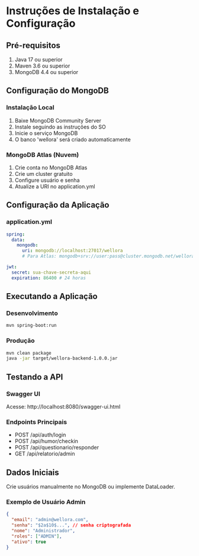 # Instruções de Instalação e Configuração

## Pré-requisitos
1. Java 17 ou superior
2. Maven 3.6 ou superior  
3. MongoDB 4.4 ou superior

## Configuração do MongoDB

### Instalação Local
1. Baixe MongoDB Community Server
2. Instale seguindo as instruções do SO
3. Inicie o serviço MongoDB
4. O banco 'wellora' será criado automaticamente

### MongoDB Atlas (Nuvem)
1. Crie conta no MongoDB Atlas
2. Crie um cluster gratuito
3. Configure usuário e senha
4. Atualize a URI no application.yml

## Configuração da Aplicação

### application.yml
```yaml
spring:
  data:
    mongodb:
      uri: mongodb://localhost:27017/wellora
      # Para Atlas: mongodb+srv://user:pass@cluster.mongodb.net/wellora

jwt:
  secret: sua-chave-secreta-aqui
  expiration: 86400 # 24 horas
```

## Executando a Aplicação

### Desenvolvimento
```bash
mvn spring-boot:run
```

### Produção
```bash
mvn clean package
java -jar target/wellora-backend-1.0.0.jar
```

## Testando a API

### Swagger UI
Acesse: http://localhost:8080/swagger-ui.html

### Endpoints Principais
- POST /api/auth/login
- POST /api/humor/checkin  
- POST /api/questionario/responder
- GET /api/relatorio/admin

## Dados Iniciais

Crie usuários manualmente no MongoDB ou implemente DataLoader.

### Exemplo de Usuário Admin
```json
{
  "email": "admin@wellora.com",
  "senha": "$2a$10$...", // senha criptografada
  "nome": "Administrador",
  "roles": ["ADMIN"],
  "ativo": true
}
```
